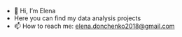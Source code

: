- 👋 Hi, I’m Elena
- Here you can find my data analysis projects 
- 📫 How to reach me: elena.donchenko2018@gmail.com

<!---
eledon/eledon is a ✨ special ✨ repository because its `README.md` (this file) appears on your GitHub profile.
You can click the Preview link to take a look at your changes.
--->
